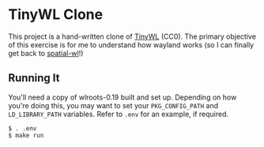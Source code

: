 # TinyWL Clone

This project is a hand-written clone of [TinyWL](https://gitlab.freedesktop.org/wlroots/wlroots/-/tree/master/tinywl) (CC0). The primary objective of this exercise is for me to understand how wayland works (so I can finally get back to [spatial-wl](https://www.github.com/preyneyv/spatial-wl)!)


## Running It

You'll need a copy of wlroots-0.19 built and set up. Depending on how you're doing this, you may want to set your `PKG_CONFIG_PATH` and `LD_LIBRARY_PATH` variables. Refer to `.env` for an example, if required.

```console
$ . .env
$ make run
```
